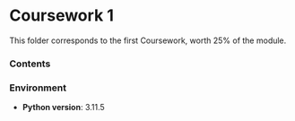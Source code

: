 # Coursework 1

This folder corresponds to the first Coursework, worth 25% of the module.

### Contents

### Environment

- **Python version**: 3.11.5